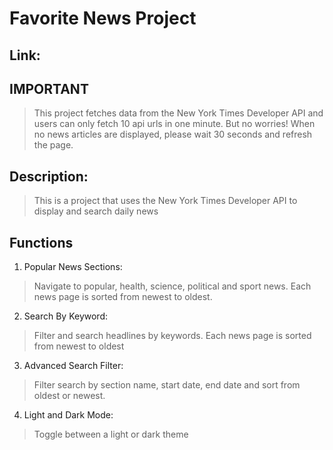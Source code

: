 # Favorite News Project

## Link: 

## IMPORTANT
> This project fetches data from the New York Times Developer API and users can only fetch 10 api urls in one minute. But no worries! When no news articles are displayed, please wait 30 seconds and refresh the page.

## Description:
>This is a project that uses the New York Times Developer API to display and search daily news

## Functions

1. Popular News Sections:
>Navigate to popular, health, science, political and sport news. Each news page is sorted from newest to oldest.

2. Search By Keyword:
>Filter and search headlines by keywords. Each news page is sorted from newest to oldest

3. Advanced Search Filter:
>Filter search by section name, start date, end date and sort from oldest or newest.

4. Light and Dark Mode:
>Toggle between a light or dark theme

